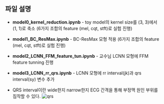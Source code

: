 
## 파일 설명

* **model0_kernel_reduction.ipynb**  - toy model의 kernel size를 (3, 3)에서 (1, 1)로 축소 (6가지 조합의 feature (mel, cqt, stft)로 실험 진행)
* **model1_BC_ResMax.ipynb**  -  BC-ResMax 모형 적용 (6가지 조합의 feature (mel, cqt, stft)로 실험 진행)  
* **model2_LCNN_FFM_feature_tun.ipynb** - 교수님 LCNN 모형에 FFM feature tunning 진행  
* **model3_LCNN_rr_qrs.ipynb** - LCNN 모형에 rr interval(jk)과 qrs interval(sy) 변수 추가  


* QRS interval이란 wide한지 narrow한지 ECG 간격을 통해 부정맥 원인 부위를 짐작할 수 있다.
![qrs](https://user-images.githubusercontent.com/54921677/180925312-3e1fa6ea-b30a-41e5-8f6a-c27fc3ff30d2.png)
